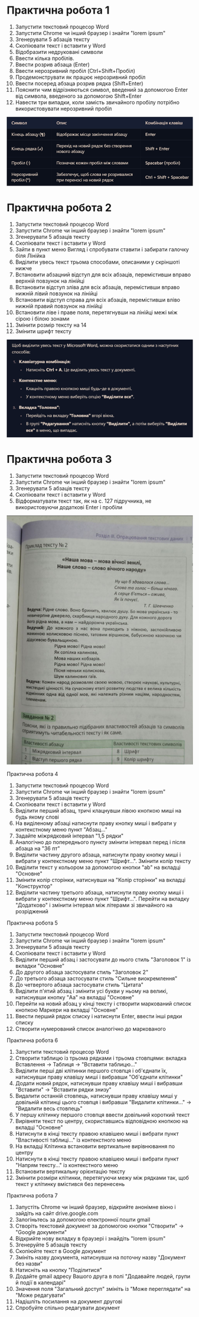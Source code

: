 # Практична робота 1
1. Запустити текстовий процесор Word
2. Запустити Chrome чи інший браузер і знайти "lorem ipsum"
3. Згенерувати 5 абзаців тексту
4. Скопіювати текст і вставити у Word
5. Відобразити недруковані символи
6. Ввести кілька пробілів.
7. Ввести розрив абзаца (Enter)
8. Ввести нерозривний пробіл (Ctrl+Shift+Пробіл)
9. Продемонструвати як працює нерозривний пробіл
10. Ввести посеред абзаца розрив рядка (Shift+Enter)
11. Пояснити чим відрізняються символ, введений за допомогою Enter
від символа, введеного за допомогою Shift+Enter
12. Навести три випадки, коли замість звичайного пробілу
потрібно використовувати нерозривний пробіл

![](images/image_2025-01-24_10-33-00.png)

# Практична робота 2
1. Запустити текстовий процесор Word
2. Запустити Chrome чи інший браузер і знайти "lorem ipsum"
3. Згенерувати 5 абзаців тексту
4. Скопіювати текст і вставити у Word
5. Зайти в пункт меню Вигляд і спробувати ставити і забирати галочку біля Лінійка
6. Виділити увесь текст трьома способами, описаними у скріншоті нижче
7. Встановити абзацний відступ для всіх абзаців, перемістивши вправо верхній повзунок на лінійці
8. Встановити відступ зліва для всіх абзаців, перемістивши вправо нижній лівий повзунок на лінійці
9. Встановити відступ справа для всіх абзаців, перемістивши вліво нижній правий повзунок на лінійці
10. Встановити ліве і праве поля, перетягнувши на лінійці межі між сірою і білою зонами
11. Змінити розмір тексту на 14
12. Змінити шрифт тексту

![](images/image_2025-01-24_10-49-14.png)


# Практична робота 3
1. Запустити текстовий процесор Word
2. Запустити Chrome чи інший браузер і знайти "lorem ipsum"
3. Згенерувати 5 абзаців тексту
4. Скопіювати текст і вставити у Word
5. Відформатувати текст так, як на с. 127 підручника, не використовуючи додаткові Enter і пробіли

![](images/image.png)

Практична робота 4
1. Запустити текстовий процесор Word
2. Запустити Chrome чи інший браузер і знайти "lorem ipsum"
3. Згенерувати 5 абзаців тексту
4. Скопіювати текст і вставити у Word
5. Виділити перший абзац, тричі клацнувши лівою кнопкою миші на будь якому слові
6. На виділеному абзаці натиснути праву кнопку миші і вибрати у контекстному меню пункт "Абзац..."
7. Задайте міжрядковий інтервал "1,5 рядки"
8. Аналогічно до попереднього пункту змінити інтервал перед і після абзаца на "36 пт"
9. Виділити частину другого абзаца, натиснути праву кнопку миші і вибрати у контекстному меню пункт "Шрифт...". Змінити колір тексту
10. Виділити текст у кольором за допомогою кнопки "ab" на вкладці "Основне" 
11. Змінити колір сторінки, натиснувши на "Колір сторінки" на вкладці "Конструктор"
12. Виділити частину третього абзаца, натиснути праву кнопку миші і вибрати у контекстному меню пункт "Шрифт...". Перейти на вкладку "Додатково" і змінити інтервал між літерами зі звичайного на розріджений

Практична робота 5
1. Запустити текстовий процесор Word
2. Запустити Chrome чи інший браузер і знайти "lorem ipsum"
3. Згенерувати 5 абзаців тексту
4. Скопіювати текст і вставити у Word
5. Виділити перший абзац і застосувати до нього стиль "Заголовок 1" із вкладки "Основне"
6. До другого абзаца застосувати стиль "Заголовок 2"
7. До третього абзаца застосувати стиль "Сильне виокремлення"
8. До четвертого абзаца застосувати стиль "Цитата"
9. Виділити п'ятий абзац і змінити усі букви у ньому на великі, натиснувши кнопку "Aa" на вкладці "Основне"
10. Перейти на новий абзац у кінці тексту і створити маркований список кнопкою Маркери на вкладці "Основне"
11. Ввести перший рядок списку і натиснути Enter, ввести інші рядки списку
12. Створити нумерований список аналогічно до маркованого

Практична робота 6
1. Запустити текстовий процесор Word
2. Створити таблицю із трьома рядками і трьома стовпцями: вкладка Вставлення -> Таблиця -> "Вставити таблицю..."
3. Виділити перші дві клітинки першого стовпця і об'єднати їх, натиснувши праву клавішу миші і вибравши "Об'єднати клітинки"
4. Додати новий рядок, натиснувши праву клавішу миші і вибравши "Вставити" -> "Вставити рядки знизу"
5. Видалити останній стовпець, натиснувши праву клавішу миші у довільній клітинці цього стовпця і вибравши "Видалити клітинки..." -> "Видалити весь стовпець"
6. У першу клітинку першого стовпця ввести довільний короткий текст
7. Вирівняти текст по центру, скориставшись відповідною кнопкою на вкладці "Основне"
8. Натиснути в кінці тексту правою клавішею миші і вибрати пункт "Властивості таблиці..." із контекстного меню
9. На вкладці Клітинка встановити вертикальне вирівнювання по центру
10. Натиснути в кінці тексту правою клавішею миші і вибрати пункт "Напрям тексту..." із контекстного меню
11. Встановити вертикальну орієнтацію тексту
12. Змінити розміри клітинки, перетягуючи межу між рядками так, щоб текст у клітинку вмістився без перенесень

Практична робота 7
1. Запустіть Chrome чи інший браузер, відкрийте анонімне вікно і зайдіть на сайт drive.google.com
2. Залогіньтесь за допомогою електронної пошти gmail
3. Створіть текстовий документ за допомогою кнопки "Створити" -> "Google документи"
4. Відкрийте нову вкладку в браузері і знайдіть "lorem ipsum"
5. Згенеруйте 5 абзаців тексту 
6. Скопіюйте текст в Google документ
7. Змініть назву документа, натиснувши на поточну назву "Документ без назви"
8. Натисніть на кнопку "Поділитися"
9. Додайте gmail адресу Вашого друга в полі "Додавайте людей, групи й події в календарі"
10. Значення поля "Загальний доступ" змініть із "Може переглядати" на "Може редагувати"
11. Надішліть посилання на документ другові
12. Спробуйте спільно редагувати документ
